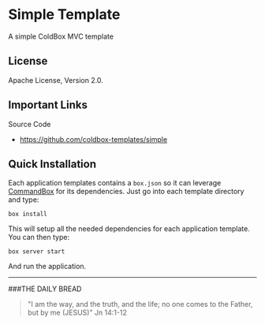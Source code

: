 # Simple Template

A simple ColdBox MVC template

## License
Apache License, Version 2.0.

## Important Links

Source Code
- https://github.com/coldbox-templates/simple

## Quick Installation

Each application templates contains a `box.json` so it can leverage [CommandBox](http://www.ortussolutions.com/products/commandbox) for its dependencies.
Just go into each template directory and type:

```
box install
```

This will setup all the needed dependencies for each application template.  You can then type:

```
box server start
```

And run the application.

---

###THE DAILY BREAD
 > "I am the way, and the truth, and the life; no one comes to the Father, but by me (JESUS)" Jn 14:1-12